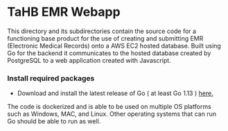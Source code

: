 # TaHB EMR Webapp
This directory and its subdirectories contain the source code for a functioning base product for the use of creating and submitting EMR (Electronic Medical Records) onto a AWS EC2 hosted database.
Built using Go for the backend it communicates to the hosted database created by PostgreSQL to a web application created with Javascript.

### Install required packages
* Download and install the latest release of Go ( at least Go 1.13 ) [here.](https://golang.org)

The code is dockerized and is able to be used on multiple OS platforms such as Windows, MAC, and Linux. 
Other operating systems that can run Go should be able to run as well.
